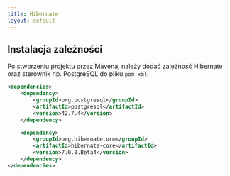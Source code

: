 ```yaml
---
title: Hibernate
layout: default
---
```


## Instalacja zależności 
Po stworzeniu projektu przez Mavena, należy dodać zależność Hibernate oraz sterownik np. PostgreSQL do pliku `pom.xml`:
```xml
<dependencies>
    <dependency>
        <groupId>org.postgresql</groupId>
        <artifactId>postgresql</artifactId>
        <version>42.7.4</version>
    </dependency>

    <dependency>
        <groupId>org.hibernate.orm</groupId>
        <artifactId>hibernate-core</artifactId>
        <version>7.0.0.Beta4</version>
    </dependency>
</dependencies>
```